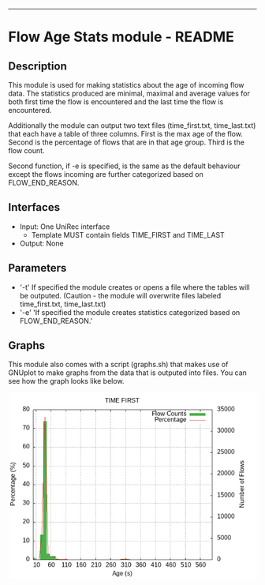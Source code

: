 ---
# Flow Age Stats module - README

## Description
This module is used for making statistics about the age of incoming flow data. The statistics produced are minimal, maximal and average values for both first time the flow is encountered and the last time the flow is encountered. 

Additionally the module can output two text files (time_first.txt, time_last.txt) that each have a table of three columns. First is the max age of the flow. Second is the percentage of flows that are in that age group. Third is the flow count. 

Second function, if -e is specified, is the same as the default behaviour except the flows incoming are further categorized based on FLOW_END_REASON.

## Interfaces
- Input: One UniRec interface
    - Template MUST contain fields TIME_FIRST and TIME_LAST
- Output: None

## Parameters
- '-t'       If specified the module creates or opens a file where the tables will be outputed. (Caution - the module will overwrite files labeled time_first.txt, time_last.txt)
- '-e'      'If specified the module creates statistics categorized based on FLOW_END_REASON.'

## Graphs
This module also comes with a script (graphs.sh) that makes use of GNUplot to make graphs from the data that is outputed into files. You can see how the graph looks like below.

![ExampleGraph](example.png)

